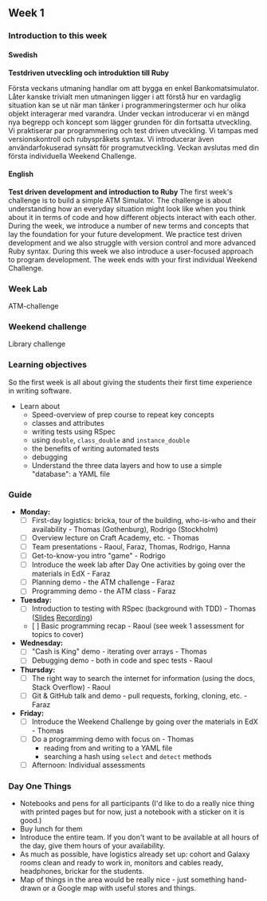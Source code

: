 ## Week 1
### Introduction to this week

#### Swedish
**Testdriven utveckling och introduktion till Ruby**

Första veckans utmaning handlar om att bygga en enkel Bankomatsimulator. Låter kanske trivialt men utmaningen ligger i att förstå hur en vardaglig situation kan se ut när man tänker i programmeringstermer och hur olika objekt interagerar med varandra. Under veckan introducerar vi en mängd nya begrepp och koncept som lägger grunden för din fortsatta utveckling. Vi praktiserar par programmering och test driven utveckling. Vi tampas med versionskontroll och rubyspråkets syntax. Vi introducerar även användarfokuserad synsätt för programutveckling. Veckan avslutas med din första individuella Weekend Challenge.

#### English
**Test driven development and introduction to Ruby**
The first week's challenge is to build a simple ATM Simulator. The challenge is about understanding how an everyday situation might look like when you think about it in terms of code and how different objects interact with each other. During the week, we introduce a number of new terms and concepts that lay the foundation for your future development. We practice test driven development and we also struggle with version control and more advanced Ruby syntax. During this week we also introduce a user-focused approach to program development. The week ends with your first individual Weekend Challenge.

### Week Lab
ATM-challenge

### Weekend challenge
Library challenge

### Learning objectives
So the first week is all about giving the students their first time experience in writing software.
* Learn about
  - Speed-overview of prep course to repeat key concepts
  - classes and attributes
  - writing tests using RSpec
  - using `double`, `class_double` and `instance_double`
  - the benefits of writing automated tests
  - debugging
  - Understand the three data layers and how to use a simple "database": a YAML file

### Guide
- **Monday:**
  - [ ] First-day logistics: bricka, tour of the building, who-is-who and their availability - Thomas (Gothenburg), Rodrigo (Stockholm)
  - [ ] Overview lecture on Craft Academy, etc. - Thomas
  - [ ] Team presentations - Raoul, Faraz, Thomas, Rodrigo, Hanna
  - [ ] Get-to-know-you intro "game" - Rodrigo
  - [ ] Introduce the week lab after Day One activities by going over the materials in EdX - Faraz
  - [ ] Planning demo - the ATM challenge - Faraz
  - [ ] Programming demo - the ATM class - Faraz
- **Tuesday:**
  - [ ] Introduction to testing with RSpec (background with TDD) - Thomas ([Slides](https://docs.google.com/presentation/d/1M_0ZyaA3S3I-6tSm3E85aSBL4BzDICJZ03ZNHJiAl0s/edit?usp=sharing) [Recording](https://youtu.be/DDNhl3pxfPw)) 
  - [ ] Basic programming recap - Raoul (see week 1 assessment for topics to cover) 
- **Wednesday:**
  - [ ] "Cash is King" demo - iterating over arrays - Thomas
  - [ ] Debugging demo - both in code and spec tests - Raoul
- **Thursday:**
  - [ ] The right way to search the internet for information (using the docs, Stack Overflow) - Raoul
  - [ ] Git & GitHub talk and demo - pull requests, forking, cloning, etc. - Faraz
- **Friday:**
  - [ ] Introduce the Weekend Challenge by going over the materials in EdX - Thomas
  - [ ] Do a programming demo with focus on - Thomas
    - reading from and writing to a YAML file
    - searching a hash using `select` and `detect` methods
  - [ ] Afternoon: Individual assessments

### Day One Things
- Notebooks and pens for all participants (I'd like to do a really nice thing with printed pages but for now, just a notebook with a sticker on it is good.)
- Buy lunch for them
- Introduce the entire team. If you don't want to be available at all hours of the day, give them hours of your availability.
- As much as possible, have logistics already set up: cohort and Galaxy rooms clean and ready to work in, monitors and cables ready, headphones, brickar for the students.
- Map of things in the area would be really nice - just something hand-drawn or a Google map with useful stores and things.
